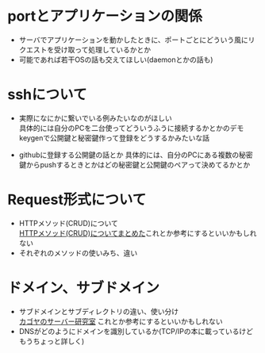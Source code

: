 # portとアプリケーションの関係
- サーバでアプリケーションを動かしたときに、ポートごとにどういう風にリクエストを受け取って処理しているかとか
- 可能であれば若干OSの話も交えてほしい(daemonとかの話も)

# sshについて
- 実際になにかに繋いでいる例みたいなのがほしい  
  具体的には自分のPCを二台使ってどういうふうに接続するかとかのデモ
  keygenで公開鍵と秘密鍵作って登録をどうするかみたいな話

- githubに登録する公開鍵の話とか
  具体的には、自分のPCにある複数の秘密鍵からpushするときとかはどの秘密鍵と公開鍵のペアって決めてるかとか


# Request形式について
- HTTPメソッド(CRUD)について  
[HTTPメソッド(CRUD)についてまとめた](https://qiita.com/Ryutaro/items/a9e8d18467fe3e04068e)これとか参考にするといいかもしれない
- それぞれのメソッドの使いみち、違い

# ドメイン、サブドメイン
- サブドメインとサブディレクトリの違い、使い分け  
  [カゴヤのサーバー研究室](https://www.kagoya.jp/howto/webhomepage/01/)  これとか参考にするといいかもしれない
- DNSがどのようにドメインを識別しているか(TCP/IPの本に載っているけどもうちょっと詳しく)
